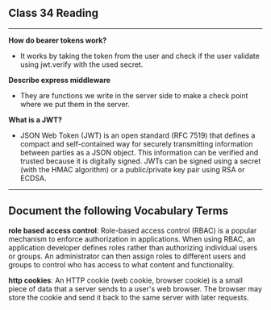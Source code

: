 ## Class 34 Reading

---

**How do bearer tokens work?**

- It works by taking the token from the user and check if the user validate using jwt.verify with the used secret.

**Describe express middleware**

- They are functions we write in the server side to make a check point where we put them in the server.

**What is a JWT?**

- JSON Web Token (JWT) is an open standard (RFC 7519) that defines a compact and self-contained way for securely transmitting information between parties as a JSON object. This information can be verified and trusted because it is digitally signed. JWTs can be signed using a secret (with the HMAC algorithm) or a public/private key pair using RSA or ECDSA.

---

## Document the following Vocabulary Terms

**role based access control**: Role-based access control (RBAC) is a popular mechanism to enforce authorization in applications. When using RBAC, an application developer defines roles rather than authorizing individual users or groups. An administrator can then assign roles to different users and groups to control who has access to what content and functionality.

**http cookies**: An HTTP cookie (web cookie, browser cookie) is a small piece of data that a server sends to a user's web browser. The browser may store the cookie and send it back to the same server with later requests.
